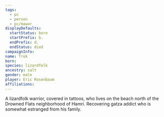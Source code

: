 ```yaml
---
tags:
  - pc
  - person
  - pc/mawar
displayDefaults:
  startStatus: born
  startPrefix: b.
  endPrefix: d.
  endStatus: died
campaignInfo: 
name: Trok
born: 
species: lizardfolk
ancestry: salt
gender: male
player: Eric Rosenbaum
affiliations:
---
```


A lizardfolk warrior, covered in tattoos, who lives on the beach north of the Drowned Flats neighborhood of Hamri. Recovering gatza addict who is somewhat estranged from his family.